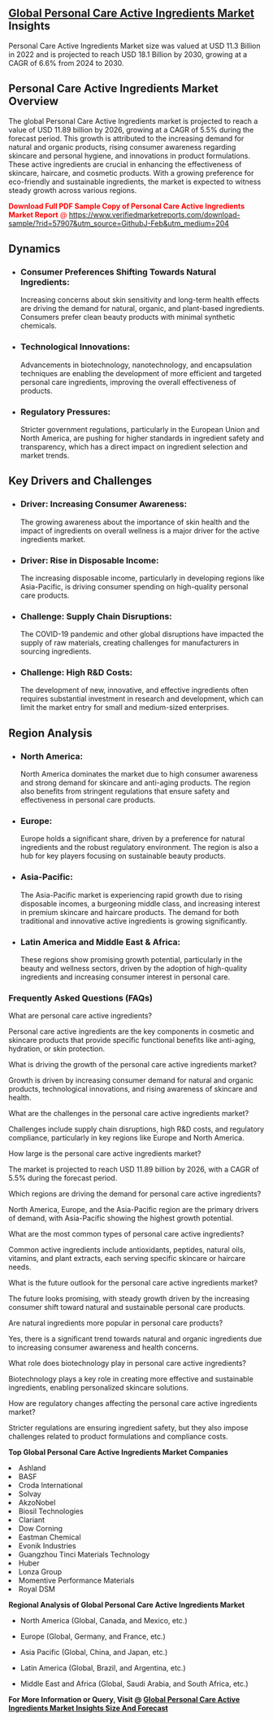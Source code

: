 <h2><a href="https://www.verifiedmarketreports.com/download-sample/?rid=57907&amp;utm_source=GithubJ&amp;utm_medium=204" target="_blank">Global Personal Care Active Ingredients Market</a> Insights</h2><p>Personal Care Active Ingredients Market size was valued at USD 11.3 Billion in 2022 and is projected to reach USD 18.1 Billion by 2030, growing at a CAGR of 6.6% from 2024 to 2030.</p><p> <h2>Personal Care Active Ingredients Market Overview</h2> <p>The global Personal Care Active Ingredients market is projected to reach a value of USD 11.89 billion by 2026, growing at a CAGR of 5.5% during the forecast period. This growth is attributed to the increasing demand for natural and organic products, rising consumer awareness regarding skincare and personal hygiene, and innovations in product formulations. These active ingredients are crucial in enhancing the effectiveness of skincare, haircare, and cosmetic products. With a growing preference for eco-friendly and sustainable ingredients, the market is expected to witness steady growth across various regions.</p> <p><p><span class=""><span style="color: #ff0000;"><strong>Download Full PDF Sample Copy of Personal Care Active Ingredients Market Report</strong> @ </span><a href="https://www.verifiedmarketreports.com/download-sample/?rid=57907&amp;utm_source=GithubJ-Feb&amp;utm_medium=204" target="_blank">https://www.verifiedmarketreports.com/download-sample/?rid=57907&amp;utm_source=GithubJ-Feb&amp;utm_medium=204</a></span></p></p> <h2>Dynamics</h2> <ul> <li><h3>Consumer Preferences Shifting Towards Natural Ingredients:</h3> Increasing concerns about skin sensitivity and long-term health effects are driving the demand for natural, organic, and plant-based ingredients. Consumers prefer clean beauty products with minimal synthetic chemicals.</li> <li><h3>Technological Innovations:</h3> Advancements in biotechnology, nanotechnology, and encapsulation techniques are enabling the development of more efficient and targeted personal care ingredients, improving the overall effectiveness of products.</li> <li><h3>Regulatory Pressures:</h3> Stricter government regulations, particularly in the European Union and North America, are pushing for higher standards in ingredient safety and transparency, which has a direct impact on ingredient selection and market trends.</li> </ul> <h2>Key Drivers and Challenges</h2> <ul> <li><h3>Driver: Increasing Consumer Awareness:</h3> The growing awareness about the importance of skin health and the impact of ingredients on overall wellness is a major driver for the active ingredients market.</li> <li><h3>Driver: Rise in Disposable Income:</h3> The increasing disposable income, particularly in developing regions like Asia-Pacific, is driving consumer spending on high-quality personal care products.</li> <li><h3>Challenge: Supply Chain Disruptions:</h3> The COVID-19 pandemic and other global disruptions have impacted the supply of raw materials, creating challenges for manufacturers in sourcing ingredients.</li> <li><h3>Challenge: High R&D Costs:</h3> The development of new, innovative, and effective ingredients often requires substantial investment in research and development, which can limit the market entry for small and medium-sized enterprises.</li> </ul> <h2>Region Analysis</h2> <ul> <li><h3>North America:</h3> North America dominates the market due to high consumer awareness and strong demand for skincare and anti-aging products. The region also benefits from stringent regulations that ensure safety and effectiveness in personal care products.</li> <li><h3>Europe:</h3> Europe holds a significant share, driven by a preference for natural ingredients and the robust regulatory environment. The region is also a hub for key players focusing on sustainable beauty products.</li> <li><h3>Asia-Pacific:</h3> The Asia-Pacific market is experiencing rapid growth due to rising disposable incomes, a burgeoning middle class, and increasing interest in premium skincare and haircare products. The demand for both traditional and innovative active ingredients is growing significantly.</li> <li><h3>Latin America and Middle East & Africa:</h3> These regions show promising growth potential, particularly in the beauty and wellness sectors, driven by the adoption of high-quality ingredients and increasing consumer interest in personal care.</li> </ul> <h3>Frequently Asked Questions (FAQs)</h3> <p>What are personal care active ingredients?</p> <p>Personal care active ingredients are the key components in cosmetic and skincare products that provide specific functional benefits like anti-aging, hydration, or skin protection.</p> <p>What is driving the growth of the personal care active ingredients market?</p> <p>Growth is driven by increasing consumer demand for natural and organic products, technological innovations, and rising awareness of skincare and health.</p> <p>What are the challenges in the personal care active ingredients market?</p> <p>Challenges include supply chain disruptions, high R&D costs, and regulatory compliance, particularly in key regions like Europe and North America.</p> <p>How large is the personal care active ingredients market?</p> <p>The market is projected to reach USD 11.89 billion by 2026, with a CAGR of 5.5% during the forecast period.</p> <p>Which regions are driving the demand for personal care active ingredients?</p> <p>North America, Europe, and the Asia-Pacific region are the primary drivers of demand, with Asia-Pacific showing the highest growth potential.</p> <p>What are the most common types of personal care active ingredients?</p> <p>Common active ingredients include antioxidants, peptides, natural oils, vitamins, and plant extracts, each serving specific skincare or haircare needs.</p> <p>What is the future outlook for the personal care active ingredients market?</p> <p>The future looks promising, with steady growth driven by the increasing consumer shift toward natural and sustainable personal care products.</p> <p>Are natural ingredients more popular in personal care products?</p> <p>Yes, there is a significant trend towards natural and organic ingredients due to increasing consumer awareness and health concerns.</p> <p>What role does biotechnology play in personal care active ingredients?</p> <p>Biotechnology plays a key role in creating more effective and sustainable ingredients, enabling personalized skincare solutions.</p> <p>How are regulatory changes affecting the personal care active ingredients market?</p> <p>Stricter regulations are ensuring ingredient safety, but they also impose challenges related to product formulations and compliance costs.</p> </p><p><strong>Top Global Personal Care Active Ingredients Market Companies</strong></p><div data-test-id=""><p><li>Ashland</li><li> BASF</li><li> Croda International</li><li> Solvay</li><li> AkzoNobel</li><li> Biosil Technologies</li><li> Clariant</li><li> Dow Corning</li><li> Eastman Chemical</li><li> Evonik Industries</li><li> Guangzhou Tinci Materials Technology</li><li> Huber</li><li> Lonza Group</li><li> Momentive Performance Materials</li><li> Royal DSM</li></p><div><strong>Regional Analysis of&nbsp;Global Personal Care Active Ingredients Market</strong></div><ul><li dir="ltr"><p dir="ltr">North America&nbsp;(Global, Canada, and Mexico, etc.)</p></li><li dir="ltr"><p dir="ltr">Europe (Global, Germany, and France, etc.)</p></li><li dir="ltr"><p dir="ltr">Asia Pacific&nbsp;(Global, China, and Japan, etc.)</p></li><li dir="ltr"><p dir="ltr">Latin America&nbsp;(Global, Brazil, and Argentina, etc.)</p></li><li dir="ltr">Middle East and Africa&nbsp;(Global, Saudi Arabia, and South Africa, etc.)</li></ul><p><strong>For More Information or Query, Visit @&nbsp;</strong><strong><a href="https://www.verifiedmarketreports.com/product/global-personal-care-active-ingredients-market-2018-by-manufacturers-regions-type-and-application-forecast-to-2023/?utm_source=GithubJ&amp;utm_medium=204" target="_blank">Global Personal Care Active Ingredients Market Insights Size And Forecast</a></strong></p></div>
